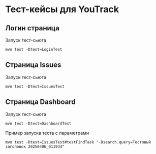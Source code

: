 # Тест-кейсы для YouTrack

## Логин страница 

Запуск тест-сьюта

```
mvn test -Dtest=LoginTest
```

## Страница Issues 

Запуск тест-сьюта

```
mvn test -Dtest=IssuesTest
```

## Страница Dashboard

Запуск тест-сьюта

```
mvn test -Dtest=DashboardTest
```

Пример запуска теста с параметрами

```
mvn test -Dtest=IssuesTest#testFindTask "-Dsearch.query=Тестовый заголовок 20250406_011934"
```
